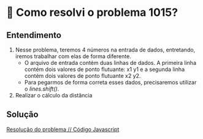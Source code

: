 # 🤔 Como resolvi o problema 1015?

## Entendimento

1. Nesse problema, teremos 4 números na entrada de dados, entretando, iremos trabalhar com elas de forma diferente.
    - O arquivo de entrada contém duas linhas de dados. A primeira linha contém dois valores de ponto flutuante: x1 y1 e a segunda linha contém dois valores de ponto flutuante x2 y2.
    - Para pegarmos de forma correta esses dados, precisaremos utilizar o *lines.shift()*.
2. Realizar o cálculo da distância

## Solução

[Resolução do problema // Código Javascript](../../1014.js)